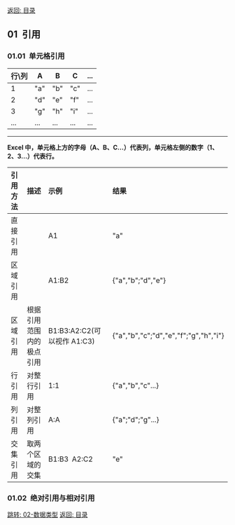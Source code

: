 [返回: 目录](00_目录.md)

## 01&ensp;引用

### 01.01&ensp;单元格引用

| 行\列 | A   | B   | C   | ... |
| ----- | --- | --- | --- | --- |
| 1     | "a" | "b" | "c" | ... |
| 2     | "d" | "e" | "f" | ... |
| 3     | "g" | "h" | "i" | ... |
| ...   | ... | ... | ... | ... |

---

**Excel 中，单元格上方的字母（A、B、C...）代表列，单元格左侧的数字（1、2、3...）代表行。**

| 引用方法 | 描述                     | 示例                        | 结果                                  |
| :------- | :----------------------- | :-------------------------- | :------------------------------------ |
| 直接引用 |                          | A1                          | "a"                                   |
| 区域引用 |                          | A1:B2                       | {"a","b";"d","e"}                     |
| 区域引用 | 根据引用范围内的极点引用 | B1:B3:A2:C2(可以视作 A1:C3) | {"a","b","c";"d","e","f";"g","h","i"} |
| 行引用   | 对整行引用               | 1:1                         | {"a","b","c"...}                      |
| 列引用   | 对整列引用               | A:A                         | {"a";"d";"g"...}                      |
| 交集引用 | 取两个区域的交集         | B1:B3&ensp;A2:C2            | "e"                                   |

### 01.02&ensp;绝对引用与相对引用

[跳转: 02-数据类型](02_数据类型.md)
[返回: 目录](00_目录.md)

